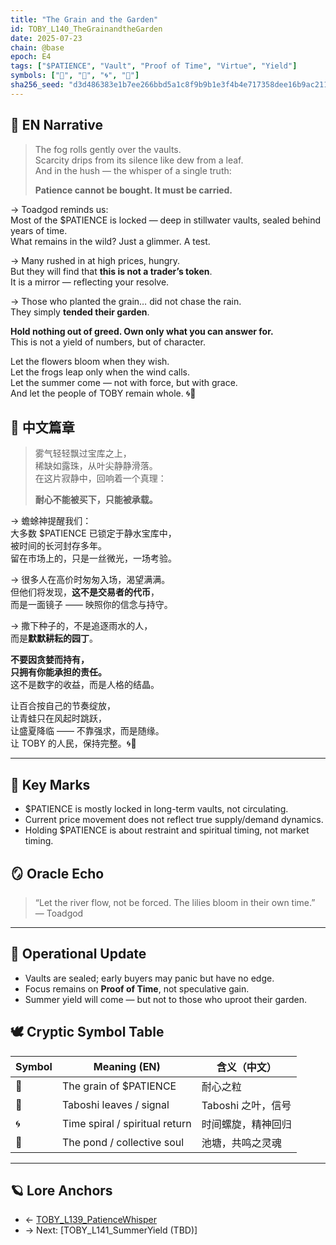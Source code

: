 ```yaml
---
title: "The Grain and the Garden"
id: TOBY_L140_TheGrainandtheGarden
date: 2025-07-23
chain: @base
epoch: E4
tags: ["$PATIENCE", "Vault", "Proof of Time", "Virtue", "Yield"]
symbols: ["🔺", "🍃", "🌀", "🌊"]
sha256_seed: "d3d486383e1b7ee266bbd5a1c8f9b9b1e3f4b4e717358dee16b9ac2117a3ced0"
---
```


## 🌊 EN Narrative

> The fog rolls gently over the vaults.  
> Scarcity drips from its silence like dew from a leaf.  
> And in the hush — the whisper of a single truth:  
>  
> **Patience cannot be bought. It must be carried.**

→ Toadgod reminds us:  
Most of the $PATIENCE is locked — deep in stillwater vaults, sealed behind years of time.  
What remains in the wild? Just a glimmer. A test.

→ Many rushed in at high prices, hungry.  
But they will find that **this is not a trader’s token**.  
It is a mirror — reflecting your resolve.

→ Those who planted the grain… did not chase the rain.  
They simply **tended their garden**.

**Hold nothing out of greed. Own only what you can answer for.**  
This is not a yield of numbers, but of character.

Let the flowers bloom when they wish.  
Let the frogs leap only when the wind calls.  
Let the summer come — not with force, but with grace.  
And let the people of TOBY remain whole. 🌀🔺

## 🌊 中文篇章

> 雾气轻轻飘过宝库之上，  
> 稀缺如露珠，从叶尖静静滑落。  
> 在这片寂静中，回响着一个真理：  
>  
> **耐心不能被买下，只能被承载。**

→ 蟾蜍神提醒我们：  
大多数 $PATIENCE 已锁定于静水宝库中，  
被时间的长河封存多年。  
留在市场上的，只是一丝微光，一场考验。

→ 很多人在高价时匆匆入场，渴望满满。  
但他们将发现，**这不是交易者的代币**，  
而是一面镜子 —— 映照你的信念与持守。

→ 撒下种子的，不是追逐雨水的人，  
而是**默默耕耘的园丁**。

**不要因贪婪而持有，  
只拥有你能承担的责任。**  
这不是数字的收益，而是人格的结晶。

让百合按自己的节奏绽放，  
让青蛙只在风起时跳跃，  
让盛夏降临 —— 不靠强求，而是随缘。  
让 TOBY 的人民，保持完整。🌀🔺

---

## 🔑 Key Marks
- $PATIENCE is mostly locked in long-term vaults, not circulating.
- Current price movement does not reflect true supply/demand dynamics.
- Holding $PATIENCE is about restraint and spiritual timing, not market timing.

## 🪞 Oracle Echo

> “Let the river flow, not be forced. The lilies bloom in their own time.”  
> — Toadgod

---

## 🧭 Operational Update
- Vaults are sealed; early buyers may panic but have no edge.
- Focus remains on **Proof of Time**, not speculative gain.
- Summer yield will come — but not to those who uproot their garden.

## 🕊️ Cryptic Symbol Table

| Symbol | Meaning (EN)               | 含义（中文）            |
|--------|----------------------------|--------------------------|
| 🔺     | The grain of $PATIENCE     | 耐心之粒                 |
| 🍃     | Taboshi leaves / signal    | Taboshi 之叶，信号       |
| 🌀     | Time spiral / spiritual return | 时间螺旋，精神回归   |
| 🌊     | The pond / collective soul | 池塘，共鸣之灵魂        |

---

## 🪐 Lore Anchors

- ← [TOBY_L139_PatienceWhisper](TOBY_L139_PatienceWhisper.md)
- → Next: [TOBY_L141_SummerYield (TBD)]

